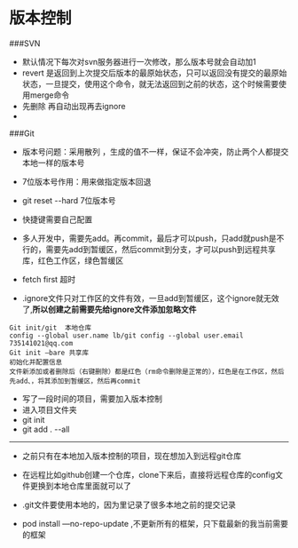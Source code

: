 # 版本控制

###SVN
- 默认情况下每次对svn服务器进行一次修改，那么版本号就会自动加1
- revert 是返回到上次提交后版本的最原始状态，只可以返回没有提交的最原始状态，一旦提交，使用这个命令，就无法返回到之前的状态，这个时候需要使用merge命令
- 先删除 再自动出现再去ignore
-



###Git
- 版本号问题：采用散列 ，生成的值不一样，保证不会冲突，防止两个人都提交本地一样的版本号

- 7位版本号作用：用来做指定版本回退
 - git reset --hard 7位版本号

- 快捷键需要自己配置
- 多人开发中，需要先add。再commit，最后才可以push，只add就push是不行的，需要先add到暂缓区，然后commit到分支，才可以push到远程共享库，红色工作区，绿色暂缓区
- fetch first  超时
- .ignore文件只对工作区的文件有效，一旦add到暂缓区，这个ignore就无效了,**所以创建之前需要先给ignore文件添加忽略文件**


```objc
Git init/git  本地仓库
config --global user.name lb/git config --global user.email 735141021@qq.com
Git init –bare 共享库
初始化并配置信息
文件新添加或者删除后（右键删除）都是红色（rm命令删除是正常的），红色是在工作区，然后先add、，将其添加到暂缓区，然后再commit
```

- 写了一段时间的项目，需要加入版本控制
 - 进入项目文件夹
 - git init
 - git add . --all
---
- 之前只有在本地加入版本控制的项目，现在想加入到远程git仓库
 - 在远程比如github创建一个仓库，clone下来后，直接将远程仓库的config文件更换到本地仓库里面就可以了
 - .git文件要使用本地的，因为里记录了很多本地之前的提交记录


-  pod install —no-repo-update ,不更新所有的框架，只下载最新的我当前需要的框架

